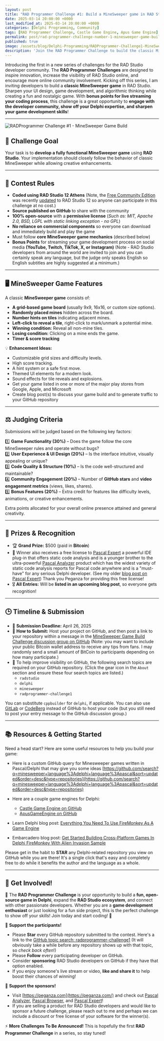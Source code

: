 ```yaml
---
layout: post
title: "RAD Programmer Challenge #1: Build a MineSweeper game in RAD Studio with a chance to win $500"
date: 2025-03-14 20:00:00 +0000
last_modified_at: 2025-03-14 20:00:00 +0000
categories: [Delphi Programming, Community]
tags: [RAD Programmer Challenge, Castle Game Engine, Apus Game Engine]
permalink: post/rad-programmer-challenge-number-1-minesweeper-game-build
published: true
image: /assets/blog/Delphi-Programming/RADProgrammer-Challenge1-MineSweeper-Game-Build-small.png
description: 'Join the RAD Programmer Challenge to build the classic MineSweeper game in Delphi and compete for $500 in Bitcoin!'
---
```


Introducing the first in a new series of challenges for the RAD Studio developer community. The **RAD Programmer Challenges** are designed to inspire innovation, increase the visibility of RAD Studio online, and encourage more online community involvement. Kicking off this series, I am inviting developers to build a **classic MineSweeper game** in RAD Studio. Sharpen your UI design, game development, and algorithmic thinking while creating a fun and nostalgic game. With **bonus points for live streaming your coding process**, this challenge is a great opportunity to **engage with the developer community, show off your Delphi expertise, and sharpen your game development skills**!

---

![RADProgrammer Challenge #1 - MineSweeper Game Build](/assets/blog/Delphi-Programming/RADProgrammer-Challenge1-MineSweeper-Game-Build.png)


## **🎯 Challenge Goal**
Your task is to **develop a fully functional MineSweeper game** using **RAD Studio**. Your implementation should closely follow the behavior of classic MineSweeper while allowing creative enhancements.

---

## **📜 Contest Rules**
- **Coded using RAD Studio 12 Athens** (Note, the [Free Community Edition](https://www.embarcadero.com/products/delphi/starter/free-download) was recently [updated](https://blogs.embarcadero.com/delphi-12-and-cbuilder-12-community-editions-released/) to RAD Studio 12 so anyone can participate in this challenge at no cost.)
- **Source published on GitHub** to share with the community  
- **100% open-source** with a **permissive license** (_Such as: MIT, Apache 2.0, BSD, LGPL with static linking exception - no GPL_)  
- **No reliance on commercial components** so everyone can download and immediately build and play the game
- Must follow **core MineSweeper game mechanics** (described below)  
- **Bonus Points** for streaming your game development process on social media **(YouTube, Twitch, TikTok, X, or Instagram)** (Note - RAD Studio developers from around the world are invited to join and you can certainly speak any language, but the judge only speaks English so English subtitles are highly suggested at a minimum.)

---

## **🖥️ MineSweeper Game Features**
A classic **MineSweeper game** consists of:

- **A grid-based game board** (usually 9x9, 16x16, or custom size options).
- **Randomly placed mines** hidden across the board.
- **Number hints on tiles** indicating adjacent mines.
- **Left-click to reveal a tile**, right-click to mark/unmark a potential mine.
- **Winning condition:** Reveal all non-mine tiles.
- **Losing condition:** Clicking on a mine ends the game.
- **Timer & score tracking** 

💡 **Enhancement Ideas:**
- Customizable grid sizes and difficulty levels.
- High score tracking.
- A hint system or a safe first move.
- Themed UI elements for a modern look.
- Sound effects for tile reveals and explosions.
- Get your game listed in one or more of the major play stores from Google, Apple, and Microsoft
- Create blog post(s) to discuss your game build and to generate traffic to your GitHub repository


---

## ⚖️ Judging Criteria
Submissions will be judged based on the following key factors:

1️⃣ **Game Functionality (30%)** – Does the game follow the core MineSweeper rules and operate without bugs?  
2️⃣ **User Experience & UI Design (20%)** – Is the interface intuitive, visually appealing or unique?  
3️⃣ **Code Quality & Structure (10%)** – Is the code well-structured and maintainable?  
4️⃣ **Community Engagement (20%)** – Number of **GitHub stars** and **video engagement metrics** (views, likes, shares).  
5️⃣ **Bonus Features (20%)** – Extra credit for features like difficulty levels, animations, or creative enhancements.

Extra points allocated for your overall online presence attained and general creativity.  

---

## **🏅 Prizes & Recognition**
- 🏆 **Grand Prize:** $500 (paid in **Bitcoin**)
- 🎫 Winner also receives a free license to [Pascal Expert](https://peganza.com/products_pex.html) a powerful IDE plug-in that offers static code analysis and is a younger brother to the ultra-powerful [Pascal Analyzer](https://peganza.com/products_pal.html) product which has the widest variety of static code analysis reports for Pascal code anywhere and is a "must-have" for any serious Delphi developer.  (See my older [blog post on Pascal Expert](https://ideasawakened.com/post/product-review-pascal-expert))  Thank you Peganza for providing this free license!
- 🎖 **All Entries:** Will be **listed in an upcoming blog post**, so everyone gets recognition!  

---

## **🕒 Timeline & Submission**
- 📅 **Submission Deadline:** April 26, 2025
- 📍 **How to Submit:** Host your project on GitHub, and then post a link to your repository within a message in the [MineSweeper Game Build Challenge discussion group on GitHub](https://github.com/orgs/radprogrammer/discussions/categories/minesweeper-game-build-challenge)  (Note: you may want to include your public Bitcoin wallet address to receive any tips from fans.  I may randomly send a small amount of BitCoin to participants depending on how many participate.)
- 👀 To help improve visibility on GitHub, the following search topics are required on your GitHub repository. (Click the gear icon in the `About` section and ensure these four search topics are listed.)
  - `radstudio`
  - `delphi`
  - `minesweeper`
  - `radprogrammer-challenge1`

You can substitute `cppbuilder` for `delphi`, if applicable.  You can also use [GitLab](https://gitlab.com/) or [CodeBerg](https://codeberg.org/) instead of GitHub to host your code (but you still need to post your entry message to the GitHub discussion group.)

--- 

## **📚 Resources & Getting Started**
Need a head start? Here are some useful resources to help you build your game:

- Here is a custom GitHub query for Minesweeper games written in Pascal/Delphi that may give you some ideas
[https://github.com/search?q=minesweeper+language%3Adelphi+language%3Apascal&sort=updated&order=desc&type=repositories](https://github.com/search?q=minesweeper+language%3Adelphi+language%3Apascal&sort=updated&order=desc&type=repositories)

- Here are a couple game engines for Delphi:
  - [Castle Game Engine on GitHub](https://github.com/castle-engine/castle-engine)
  - [ApusGameEngine on GitHub](https://github.com/Cooler2/ApusGameEngine)

- Learn Delphi blog post: [Everything You Need To Use FireMonkey As A Game Engine](https://learndelphi.org/everything-you-need-to-use-firemonkey-as-a-game-engine/)

- Embarcadero blog post: [Get Started Building Cross-Platform Games In Delphi FireMonkey With Alien Invasion Sample](https://blogs.embarcadero.com/get-started-building-cross-platform-games-in-delphi-firemonkey-with-alien-invasion-sample/)

Please get in the habit to **STAR** any Delphi-related repository you view on GitHub while you are there!  It's a single click that's easy and completely free to do while it benefits the author and the language as a whole.

--- 

## **🔗 Get Involved!**
🌟 The **RAD Programmer Challenge** is your opportunity to build a **fun, open-source game in Delphi**, expand the **RAD Studio ecosystem**, and connect with other passionate developers. Whether you are a **game development enthusiast** or just looking for a fun side project, this is the perfect challenge to show off your skills!  Join today and start coding! 🚀


🎁 **Support the participants!** 
  - Please **Star** every GitHub repository submitted to the contest.  Here's a link to the [GitHub topic search: radprogrammer-challenge1](https://github.com/search?q=topic%3Aradprogrammer-challenge1&type=repositories) (It will obviously take a while before any repository shows up with that topic, so _check back often_!)
  - Please **Follow** every participating developer on GitHub.
  - Consider **sponsoring** RAD Studio developers on GitHub if they have that option enabled.
  - If you enjoy someone's live stream or video, **like and share it** to help boost their chances of winning!  
  
  
 🤝 **Support the sponsors!** 
  - Visit [https://peganza.com](https://peganza.com/) and check out [Pascal Analyzer](https://peganza.com/products_pal.html), [Pascal Browser](https://peganza.com/products_pab.html), and [Pascal Expert](https://peganza.com/products_pex.html)!
  - If you are selling a product for RAD Studio developers and would like to sponsor a future challenge, please reach out to me and perhaps we can include a discount or free license of your software for the winner(s).

⚡ **More Challenges To Be Announced!** This is hopefully the first **RAD Programmer Challenge** in a series, so stay tuned!  
